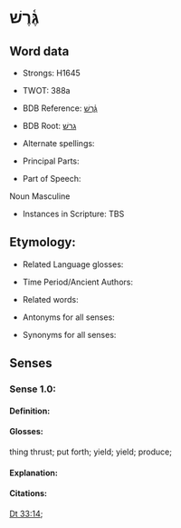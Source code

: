 # גֶּ֫רֶשׁ

<!-- Status: S2="NeedsEdits" -->
<!-- Lexica used for edits:   -->

## Word data

* Strongs: H1645

* TWOT: 388a

* BDB Reference: [גֶּ֫רֶשׁ](rc://en/bdb/dict/c.di.ab)

* BDB Root: [גרשׁ](rc://en/bdb/dict/c.di.aa)

* Alternate spellings:

* Principal Parts:

* Part of Speech:

Noun Masculine 

* Instances in Scripture: TBS

## Etymology:

* Related Language glosses:

* Time Period/Ancient Authors:

* Related words:

* Antonyms for all senses:

* Synonyms for all senses:

## Senses

### Sense 1.0:

#### Definition:

#### Glosses:

thing thrust; put forth; yield; yield; produce; 

#### Explanation:

#### Citations:

[Dt 33:14](rc://he/uhb/book/deu/33/14); 

